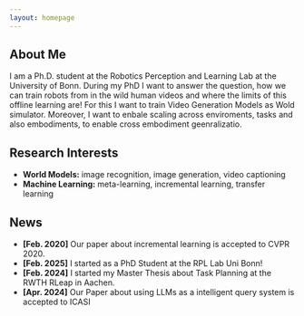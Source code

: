 ```yaml
---
layout: homepage
---
```


## About Me

I am a Ph.D. student at the Robotics Perception and Learning Lab at the University of Bonn. During my PhD I want to answer the question, how we can train robots from in the wild human videos and where the limits of this offline learning are! For this I want to train Video Generation Models as Wold simulator. Moreover, I want to enbale scaling across enviroments, tasks and also embodiments, to enable cross embodiment geenralizatio.

## Research Interests

- **World Models:** image recognition, image generation, video captioning
- **Machine Learning:** meta-learning, incremental learning, transfer learning

## News

- **[Feb. 2020]** Our paper about incremental learning is accepted to CVPR 2020.
- **[Feb. 2025]** I started as a PhD Student at the RPL Lab Uni Bonn!
- **[Feb. 2024]** I started my Master Thesis about Task Planning at the RWTH RLeap in Aachen.
- **[Apr. 2024]** Our Paper about using LLMs as a intelligent query system is accepted to ICASI
